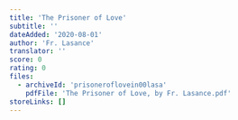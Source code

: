 ```yaml
---
title: 'The Prisoner of Love'
subtitle: ''
dateAdded: '2020-08-01'
author: 'Fr. Lasance'
translator: ''
score: 0
rating: 0
files:
  - archiveId: 'prisoneroflovein00lasa'
    pdfFile: 'The Prisoner of Love, by Fr. Lasance.pdf'
storeLinks: []
---
```



